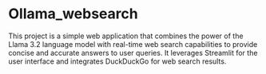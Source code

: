 # Ollama_websearch
This project is a simple web application that combines the power of the Llama 3.2 language model with real-time web search capabilities to provide concise and accurate answers to user queries. It leverages Streamlit for the user interface and integrates DuckDuckGo for web search results.

